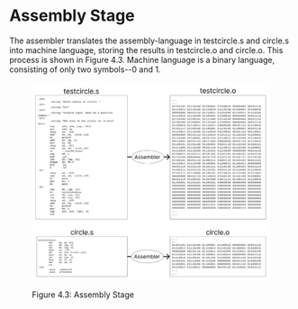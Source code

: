 # Assembly Stage

The assembler translates the assembly-language in testcircle.s and circle.s into machine language, storing the results in testcircle.o and circle.o. This process is shown in Figure 4.3. Machine language is a binary language, consisting of only two symbols--0 and 1.

<figure><img src="../../.gitbook/assets/Group 26 (1).png" alt=""><figcaption><p>Figure 4.3: Assembly Stage</p></figcaption></figure>

